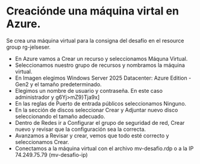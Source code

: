 # Creaciónde una máquina virtal en Azure.

Se crea una máquina virtual para la consigna del desafío en el resource group rg-jelseser.

- En Azure vamos a Crear un recurso y seleccionamos Máquna Virtual.
- Seleccionamos nuestro grupo de recursos y nombramos la máquina virtual.
- En Imagen elegimos Windows Server 2025 Datacenter: Azure Edition - Gen2 y el tamaño predeterminado.
- Elegimos un nombre de usuario y contraseña. En este caso administrador y g6Yj>mZ9}Tja9x]
- En las reglas de Puerto de entrada públicos seleccionamos Ninguno.
- En la sección de discos seleccionar Crear y Adjuntar nuevo disco seleccionando el tamaño adecuado.
- Dentro de Redes ir a Configurar el grupo de seguridad de red, Crear nuevo y revisar que la configuración sea la correcta.
- Avanzamos a Revisar y crear, vemos que todo esté correcto y seleccionamos Crear.
- Conectamos a la máquina virtual con el archivo mv-desafio.rdp o a la IP 74.249.75.79 (mv-desafio-ip)
